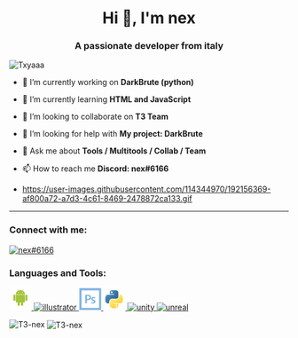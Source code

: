 <h1 align="center">Hi 👋, I'm nex</h1>
<h3 align="center">A passionate developer from italy</h3>

<p align="left"> <img src="https://komarev.com/ghpvc/?username=neex&label=Profile%20views&color=0e75b6&style=flat" alt="Txyaaa" /> </p>

- 🔭 I’m currently working on **DarkBrute (python)**

- 🌱 I’m currently learning **HTML and JavaScript**

- 🔱 I’m looking to collaborate on **T3 Team**

- 🤝 I’m looking for help with **My project: DarkBrute**

- 💬 Ask me about **Tools / Multitools / Collab / Team**

- 📫 How to reach me **Discord: nex#6166**
- https://user-images.githubusercontent.com/114344970/192156369-af800a72-a7d3-4c61-8469-2478872ca133.gif

_____________________________________________________________________________________________________________________________________________________________________
<h3 align="left">Connect with me:</h3>
<p align="left">
<a href="https://discord.gg/nex#6166" target="blank"><img align="center" src="https://raw.githubusercontent.com/rahuldkjain/github-profile-readme-generator/master/src/images/icons/Social/discord.svg" alt="nex#6166" height="30" width="40" /></a>
</p>

<h3 align="left">Languages and Tools:</h3>
<p align="left"> <a href="https://developer.android.com" target="_blank" rel="noreferrer"> <img src="https://raw.githubusercontent.com/devicons/devicon/master/icons/android/android-original-wordmark.svg" alt="android" width="40" height="40"/> </a> <a href="https://www.adobe.com/in/products/illustrator.html" target="_blank" rel="noreferrer"> <img src="https://www.vectorlogo.zone/logos/adobe_illustrator/adobe_illustrator-icon.svg" alt="illustrator" width="40" height="40"/> </a> <a href="https://www.photoshop.com/en" target="_blank" rel="noreferrer"> <img src="https://raw.githubusercontent.com/devicons/devicon/master/icons/photoshop/photoshop-line.svg" alt="photoshop" width="40" height="40"/> </a> <a href="https://www.python.org" target="_blank" rel="noreferrer"> <img src="https://raw.githubusercontent.com/devicons/devicon/master/icons/python/python-original.svg" alt="python" width="40" height="40"/> </a> <a href="https://unity.com/" target="_blank" rel="noreferrer"> <img src="https://www.vectorlogo.zone/logos/unity3d/unity3d-icon.svg" alt="unity" width="40" height="40"/> </a> <a href="https://unrealengine.com/" target="_blank" rel="noreferrer"> <img src="https://raw.githubusercontent.com/kenangundogan/fontisto/036b7eca71aab1bef8e6a0518f7329f13ed62f6b/icons/svg/brand/unreal-engine.svg" alt="unreal" width="40" height="40"/> </a> </p>

<p><img align="left" src="https://github-readme-stats.vercel.app/api/top-langs?username=T3-nex&show_icons=true&locale=en&layout=compact" alt="T3-nex" /></p>

<p>&nbsp;<img align="center" src="https://github-readme-stats.vercel.app/api?username=T3-nex&show_icons=true&locale=en" alt="T3-nex" /></p>
